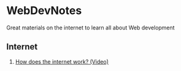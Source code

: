 # WebDevNotes
Great materials on the internet to learn all about Web development

## Internet

1. [How does the internet work? (Video)](http://www.youtube.com/watch?v=oj7A2YDgIWE)
